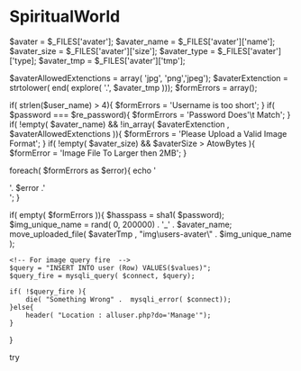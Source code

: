 # SpiritualWorld

<!-- form theke newa Data -->
$avater = $_FILES['avater'];
$avater_name = $_FILES['avater']['name'];
$avater_size = $_FILES['avater']['size'];
$avater_type = $_FILES['avater']['type];
$avater_tmp = $_FILES['avater']['tmp'];


$avaterAllowedExtenctions = array( 'jpg', 'png','jpeg');
$avaterExtenction = strtolower( end( explore( '.', $avater_tmp  )));
$formErrors = array();

if( strlen($user_name) > 4){
    $formErrors = 'Username is too short';
}
if( $password === $re_password){
    $formErrors = 'Password Does'\t Match';
}
if( !empty( $avater_name) && !in_array( $avaterExtenction , $avaterAllowedExtenctions )){
    $formErrors = 'Please Upload a Valid Image Format';
}
if( !empty( $avater_size) && $avaterSize > AtowBytes ){
    $formError = 'Image File To Larger then 2MB';
}

foreach( $formErrors as $error){
    echo '<div class="alert alert-warning">'. $error .'</div>';
}

if( empty( $formErrors )){
    <!-- encrypted password -->
    $hasspass = sha1( $password);
    <!-- img unique name gnarate -->
    $img_unique_name = rand( 0, 200000)  . '_' .  $avater_name;
    move_uploaded_file( $avaterTmp , "img\users-avater\\" .  $img_unique_name );

    <!-- For image query fire  -->
    $query = "INSERT INTO user (Row) VALUES($values)";
    $query_fire = mysqli_query( $connect, $query);

    if( !$query_fire ){
        die( "Something Wrong" .  mysqli_error( $connect));
    }else{
        header( "Location : alluser.php?do='Manage'");
    }
}

<!-- some test -->
try
<!-- some test -->

